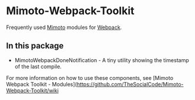 # Mimoto-Webpack-Toolkit

Frequently used [Mimoto](https://thesocialcode.com/mimoto) modules for [Webpack](https://webpack.js.org).

## In this package

- MimotoWebpackDoneNotification - A tiny utility showing the timestamp of the last compile.

For more information on how to use these components, see [Mimoto Webpack Toolkit - Modules](https://github.com/TheSocialCode/Mimoto-Webpack-Toolkit/wiki
